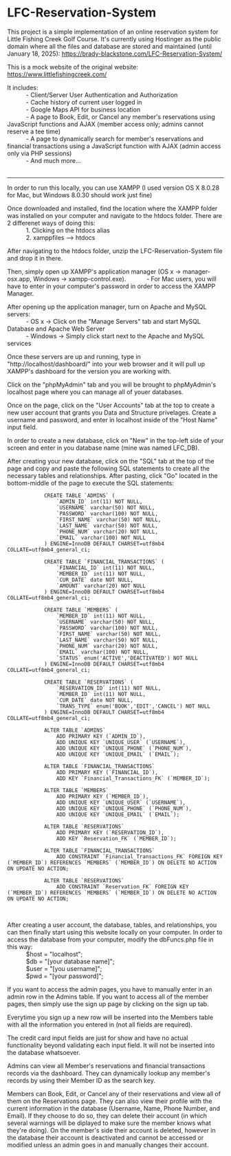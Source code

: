 # LFC-Reservation-System

This project is a simple implementation of an online reservation system for Little Fishing Creek Golf Course. It's currently using Hostinger as the public domain where all the files and database are stored and maintained (until January 18, 2025): https://brady-blackstone.com/LFC-Reservation-System/ 
<br>

This is a mock website of the original website: https://www.littlefishingcreek.com/ 
<br>

It includes:
<br>
&ensp; &ensp; &ensp; &ensp; - Client/Server User Authentication and Authorization 
<br>
&ensp; &ensp; &ensp; &ensp; - Cache history of current user logged in 
<br>
&ensp; &ensp; &ensp; &ensp; - Google Maps API for business location 
<br>
&ensp; &ensp; &ensp; &ensp; - A page to Book, Edit, or Cancel any member's reservations using JavaScript functions and AJAX (member access only; admins cannot reserve a tee time) 
<br>
&ensp; &ensp; &ensp; &ensp; - A page to dynamically search for member's reservations and financial transactions using a JavaScript function with AJAX (admin access only via PHP sessions) 
<br>
&ensp; &ensp; &ensp; &ensp; - And much more... 
<br><br>

-------------------------------------------------------------------------------------------------------------------------------------------------------------------------------------------

In order to run this locally, you can use XAMPP (I used version OS X 8.0.28 for Mac, but Windows 8.0.30 should work just fine) 
<br>

Once downloaded and installed, find the location where the XAMPP folder was installed on your computer and navigate to the htdocs folder. There are 2 differenet ways of doing this: 
<br>
&ensp; &ensp; &ensp; &ensp; 1. Clicking on the htdocs alias 
<br>
&ensp; &ensp; &ensp; &ensp; 2. xamppfiles --> htdocs 
<br>

After navigating to the htdocs folder, unzip the LFC-Reservation-System file and drop it in there.
<br>

Then, simply open up XAMPP's application manager (OS x -> manager-osx.app, Windows -> xampp-control.exe). 
&ensp; &ensp; &ensp; &ensp; - For Mac users, you will have to enter in your computer's password in order to access the XAMPP Manager. 
<br>

After opening up the application manager, turn on Apache and MySQL servers: 
<br>
&ensp; &ensp; &ensp; &ensp; - OS x -> Click on the "Manage Servers" tab and start MySQL Database and Apache Web Server 
<br>
&ensp; &ensp; &ensp; &ensp; - Windows -> Simply click start next to the Apache and MySQL services 
<br>

Once these servers are up and running, type in "http://localhost/dashboard/" into your web browser and it will pull up XAMPP's dashboard for the version you are working with. 
<br>

Click on the "phpMyAdmin" tab and you will be brought to phpMyAdmin's localhost page where you can manage all of youer databases. 
<br>

Once on the page, click on the "User Accounts" tab at the top to create a new user account that grants you Data and Structure privelages. Create a username and password, and enter in localhost inside of the "Host Name" input field. 
<br>

In order to create a new database, click on "New" in the top-left side of your screen and enter in you database name (mine was named LFC_DB). 
<br>

After creating your new database, click on the "SQL" tab at the top of the page and copy and paste the following SQL statements to create all the necessary tables and relationships. After pasting, click "Go" located in the bottom-middle of the page to execute the SQL statements:
<br>

                CREATE TABLE `ADMINS` (
                    `ADMIN_ID` int(11) NOT NULL,
                    `USERNAME` varchar(50) NOT NULL,
                    `PASSWORD` varchar(100) NOT NULL,
                    `FIRST_NAME` varchar(50) NOT NULL,
                    `LAST_NAME` varchar(50) NOT NULL,
                    `PHONE_NUM` varchar(20) NOT NULL,
                    `EMAIL` varchar(100) NOT NULL
                ) ENGINE=InnoDB DEFAULT CHARSET=utf8mb4 COLLATE=utf8mb4_general_ci;

                CREATE TABLE `FINANCIAL_TRANSACTIONS` (
                    `FINANCIAL_ID` int(11) NOT NULL,
                    `MEMBER_ID` int(11) NOT NULL,
                    `CUR_DATE` date NOT NULL,
                    `AMOUNT` varchar(20) NOT NULL
                ) ENGINE=InnoDB DEFAULT CHARSET=utf8mb4 COLLATE=utf8mb4_general_ci;

                CREATE TABLE `MEMBERS` (
                    `MEMBER_ID` int(11) NOT NULL,
                    `USERNAME` varchar(50) NOT NULL,
                    `PASSWORD` varchar(100) NOT NULL,
                    `FIRST_NAME` varchar(50) NOT NULL,
                    `LAST_NAME` varchar(50) NOT NULL,
                    `PHONE_NUM` varchar(20) NOT NULL,
                    `EMAIL` varchar(100) NOT NULL,
                    `STATUS` enum('ACTIVE','DEACTIVATED') NOT NULL
                ) ENGINE=InnoDB DEFAULT CHARSET=utf8mb4 COLLATE=utf8mb4_general_ci;

                CREATE TABLE `RESERVATIONS` (
                    `RESERVATION_ID` int(11) NOT NULL,
                    `MEMBER_ID` int(11) NOT NULL,
                    `CUR_DATE` date NOT NULL,
                    `TRANS_TYPE` enum('BOOK','EDIT','CANCEL') NOT NULL
                ) ENGINE=InnoDB DEFAULT CHARSET=utf8mb4 COLLATE=utf8mb4_general_ci;

                ALTER TABLE `ADMINS`
                    ADD PRIMARY KEY (`ADMIN_ID`),
                    ADD UNIQUE KEY `UNIQUE_USER` (`USERNAME`),
                    ADD UNIQUE KEY `UNIQUE_PHONE` (`PHONE_NUM`),
                    ADD UNIQUE KEY `UNIQUE_EMAIL` (`EMAIL`);

                ALTER TABLE `FINANCIAL_TRANSACTIONS`
                    ADD PRIMARY KEY (`FINANCIAL_ID`),
                    ADD KEY `Financial_Transactions_FK` (`MEMBER_ID`);

                ALTER TABLE `MEMBERS`
                    ADD PRIMARY KEY (`MEMBER_ID`),
                    ADD UNIQUE KEY `UNIQUE_USER` (`USERNAME`),
                    ADD UNIQUE KEY `UNIQUE_PHONE` (`PHONE_NUM`),
                    ADD UNIQUE KEY `UNIQUE_EMAIL` (`EMAIL`);

                ALTER TABLE `RESERVATIONS`
                    ADD PRIMARY KEY (`RESERVATION_ID`),
                    ADD KEY `Reservation_FK` (`MEMBER_ID`);

                ALTER TABLE `FINANCIAL_TRANSACTIONS`
                    ADD CONSTRAINT `Financial_Transactions_FK` FOREIGN KEY (`MEMBER_ID`) REFERENCES `MEMBERS` (`MEMBER_ID`) ON DELETE NO ACTION ON UPDATE NO ACTION;

                ALTER TABLE `RESERVATIONS`
                    ADD CONSTRAINT `Reservation_FK` FOREIGN KEY (`MEMBER_ID`) REFERENCES `MEMBERS` (`MEMBER_ID`) ON DELETE NO ACTION ON UPDATE NO ACTION; 
<br>

After creating a user account, the database, tables, and relationships, you can then finally start using this website locally on your computer. In order to access the database from your computer, modify the dbFuncs.php file in this way: 
<br>
&ensp; &ensp; &ensp; &ensp; $host = "localhost"; 
<br>
&ensp; &ensp; &ensp; &ensp; $db = "[your database name]"; 
<br>
&ensp; &ensp; &ensp; &ensp; $user = "[you username]"; 
<br>
&ensp; &ensp; &ensp; &ensp; $pwd = "[your password]"; 
<br>

If you want to access the admin pages, you have to manually enter in an admin row in the Admins table. If you want to access all of the member pages, then simply use the sign up page by clicking on the sign up tab. 
<br>

Everytime you sign up a new row will be inserted into the Members table with all the information you entered in (not all fields are required). 
<br>

The credit card input fields are just for show and have no actual functionality beyond validating each input field. It will not be inserted into the database whatsoever.
<br>

Admins can view all Member's reservations and financial transactions records via the dashboard. They can dynamically lookup any member's records by using their Member ID as the search key. 
<br>

Members can Book, Edit, or Cancel any of their reservations and view all of them on the Reservations page. They can also view their profile with the current information in the database (Username, Name, Phone Number, and Email). If they choose to do so, they can delete their account (in which several warnings will be diplayed to make sure the member knows what they're doing). On the member's side their account is deleted, however in the database their account is deactivated and cannot be accessed or modified unless an admin goes in and manually changes their account.